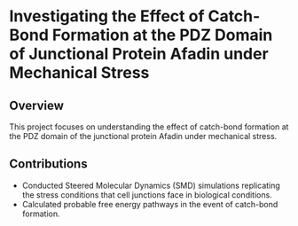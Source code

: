 # Investigating the Effect of Catch-Bond Formation at the PDZ Domain of Junctional Protein Afadin under Mechanical Stress

## Overview

This project focuses on understanding the effect of catch-bond formation at the PDZ domain of the junctional protein Afadin under mechanical stress.

## Contributions

- Conducted Steered Molecular Dynamics (SMD) simulations replicating the stress conditions that cell junctions face in biological conditions.
- Calculated probable free energy pathways in the event of catch-bond formation.
